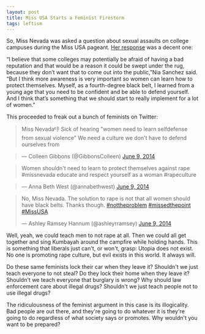 ```yaml
---
layout: post
title: Miss USA Starts a Feminist Firestorm
tags: leftism
---
```


So, Miss Nevada was asked a question about sexual assaults on college campuses during the Miss USA pageant. [Her response](http://townhall.com/tipsheet/katiepavlich/2014/06/09/feminists-freak-out-over-miss-nevada-suggestion-women-learn-self-defense-n1849213) was a decent one:

 “I believe that some colleges may potentially be afraid of having a bad reputation and that would be a reason it could be swept under the rug, because they don’t want that to come out into the public,”Nia Sanchez said. “But I think more awareness is very important so women can learn how to protect themselves. Myself, as a fourth-degree black belt, I learned from a young age that you need to be confident and be able to defend yourself. And I think that’s something that we should start to really implement for a lot of women.”

This proceeded to freak out a bunch of feminists on Twitter:

> Miss Nevada👎 Sick of hearing "women need to learn selfdefense from sexual violence" We need a culture we don't have to defend ourselves from

> — Colleen Gibbons (@GibbonsColleen) [June 9, 2014](https://twitter.com/GibbonsColleen/statuses/475829474811187200)

> Women shouldn't need to learn to protect themselves against rape #missnevada educate and respect yourself as a woman #rapeculture

> — Anna Beth West (@annabethwest) [June 9, 2014](https://twitter.com/annabethwest/statuses/475833577611866112)

<blockquote class="twitter-tweet" data-lang="en"><p lang="en" dir="ltr">No, Miss Nevada. The solution to rape is not that all women should have black belts. Thanks though. <a href="https://twitter.com/hashtag/nottheproblem?src=hash&amp;ref_src=twsrc%5Etfw">#nottheproblem</a> <a href="https://twitter.com/hashtag/missedthepoint?src=hash&amp;ref_src=twsrc%5Etfw">#missedthepoint</a> <a href="https://twitter.com/hashtag/MissUSA?src=hash&amp;ref_src=twsrc%5Etfw">#MissUSA</a></p>&mdash; Ashley Ramsey Hannum (@ashleyrramsey) <a href="https://twitter.com/ashleyrramsey/status/475829207516188674?ref_src=twsrc%5Etfw">June 9, 2014</a></blockquote>
<script async src="https://platform.twitter.com/widgets.js" charset="utf-8"></script>

Well, yeah, we could teach men to not rape at all. Then we could all get together and sing Kumbayah around the campfire while holding hands. This is something that liberals just can't, or won't, grasp:  Utopia does not exist. No one is promoting rape culture, but evil exists in this world. It always will.

Do these same feminists lock their car when they leave it? Shouldn't we just teach everyone to not steal? Do they lock their home when they leave it? Shouldn't we teach everyone that burglary is wrong? Why should law enforcement care about illegal drugs? Shouldn't we just teach people not to use illegal drugs?

The ridiculousness of the feminist argument in this case is its illogicality. Bad people are out there, and they're going to do whatever it is they're going to do regardless of what society says or promotes. Why wouldn't you want to be prepared?

